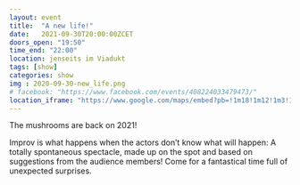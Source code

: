 ```yaml
---
layout: event
title:  "A new life!"
date:   2021-09-30T20:00:00ZCET
doors_open: "19:50"
time_end: "22:00"
location: jenseits im Viadukt
tags: [show]
categories: show
img : 2020-09-30-new_life.png
# facebook: "https://www.facebook.com/events/408224033479473/"
location_iframe: "https://www.google.com/maps/embed?pb=!1m18!1m12!1m3!1d2701.3164958683724!2d8.52006681583793!3d47.38625731116593!2m3!1f0!2f0!3f0!3m2!1i1024!2i768!4f13.1!3m3!1m2!1s0x47900a15619f4fa9%3A0x124e7e779b279679!2sjenseits+im+Viadukt!5e0!3m2!1sen!2sch!4v1529147583692"
---
```

The mushrooms are back on 2021!
<!--more-->

Improv is what happens when the actors don’t know what will happen: A totally spontaneous spectacle, made up on the spot and based on suggestions from the audience members! Come for a fantastical time full of unexpected surprises.
